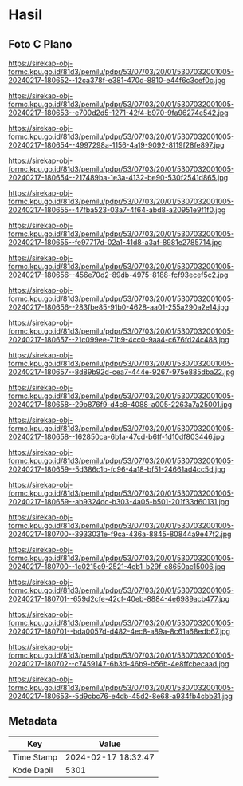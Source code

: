 # Hasil

## Foto C Plano

https://sirekap-obj-formc.kpu.go.id/81d3/pemilu/pdpr/53/07/03/20/01/5307032001005-20240217-180652--12ca378f-e381-470d-8810-e44f6c3cef0c.jpg

https://sirekap-obj-formc.kpu.go.id/81d3/pemilu/pdpr/53/07/03/20/01/5307032001005-20240217-180653--e700d2d5-1271-42f4-b970-9fa96274e542.jpg

https://sirekap-obj-formc.kpu.go.id/81d3/pemilu/pdpr/53/07/03/20/01/5307032001005-20240217-180654--4997298a-1156-4a19-9092-8119f28fe897.jpg

https://sirekap-obj-formc.kpu.go.id/81d3/pemilu/pdpr/53/07/03/20/01/5307032001005-20240217-180654--217489ba-1e3a-4132-be90-530f2541d865.jpg

https://sirekap-obj-formc.kpu.go.id/81d3/pemilu/pdpr/53/07/03/20/01/5307032001005-20240217-180655--47fba523-03a7-4f64-abd8-a20951e9f1f0.jpg

https://sirekap-obj-formc.kpu.go.id/81d3/pemilu/pdpr/53/07/03/20/01/5307032001005-20240217-180655--fe97717d-02a1-41d8-a3af-8981e2785714.jpg

https://sirekap-obj-formc.kpu.go.id/81d3/pemilu/pdpr/53/07/03/20/01/5307032001005-20240217-180656--456e70d2-89db-4975-8188-fcf93ecef5c2.jpg

https://sirekap-obj-formc.kpu.go.id/81d3/pemilu/pdpr/53/07/03/20/01/5307032001005-20240217-180656--283fbe85-91b0-4628-aa01-255a290a2e14.jpg

https://sirekap-obj-formc.kpu.go.id/81d3/pemilu/pdpr/53/07/03/20/01/5307032001005-20240217-180657--21c099ee-71b9-4cc0-9aa4-c676fd24c488.jpg

https://sirekap-obj-formc.kpu.go.id/81d3/pemilu/pdpr/53/07/03/20/01/5307032001005-20240217-180657--8d89b92d-cea7-444e-9267-975e885dba22.jpg

https://sirekap-obj-formc.kpu.go.id/81d3/pemilu/pdpr/53/07/03/20/01/5307032001005-20240217-180658--29b876f9-d4c8-4088-a005-2263a7a25001.jpg

https://sirekap-obj-formc.kpu.go.id/81d3/pemilu/pdpr/53/07/03/20/01/5307032001005-20240217-180658--162850ca-6b1a-47cd-b6ff-1d10df803446.jpg

https://sirekap-obj-formc.kpu.go.id/81d3/pemilu/pdpr/53/07/03/20/01/5307032001005-20240217-180659--5d386c1b-fc96-4a18-bf51-24661ad4cc5d.jpg

https://sirekap-obj-formc.kpu.go.id/81d3/pemilu/pdpr/53/07/03/20/01/5307032001005-20240217-180659--ab9324dc-b303-4a05-b501-201f33d60131.jpg

https://sirekap-obj-formc.kpu.go.id/81d3/pemilu/pdpr/53/07/03/20/01/5307032001005-20240217-180700--3933031e-f9ca-436a-8845-80844a9e47f2.jpg

https://sirekap-obj-formc.kpu.go.id/81d3/pemilu/pdpr/53/07/03/20/01/5307032001005-20240217-180700--1c0215c9-2521-4eb1-b29f-e8650ac15006.jpg

https://sirekap-obj-formc.kpu.go.id/81d3/pemilu/pdpr/53/07/03/20/01/5307032001005-20240217-180701--659d2cfe-42cf-40eb-8884-4e6989acb477.jpg

https://sirekap-obj-formc.kpu.go.id/81d3/pemilu/pdpr/53/07/03/20/01/5307032001005-20240217-180701--bda0057d-d482-4ec8-a89a-8c61a68edb67.jpg

https://sirekap-obj-formc.kpu.go.id/81d3/pemilu/pdpr/53/07/03/20/01/5307032001005-20240217-180702--c7459147-6b3d-46b9-b56b-4e8ffcbecaad.jpg

https://sirekap-obj-formc.kpu.go.id/81d3/pemilu/pdpr/53/07/03/20/01/5307032001005-20240217-180653--5d9cbc76-e4db-45d2-8e68-a934fb4cbb31.jpg


## Metadata

| Key        | Value               |
| ---------- | ------------------- |
| Time Stamp | 2024-02-17 18:32:47 |
| Kode Dapil | 5301                |



